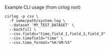 Example CLI usage (from cirlog root)
```
cirlog -p csv \
  -f some/path/system.log \
  --dataset 'MY_TEST_DATASET' \
  --backfill \
  --csv.fields="time,field_1,field_2,field_3"
  --csv.timefield="time" \
  --csv.time_format="%H:%M:%S"
```
